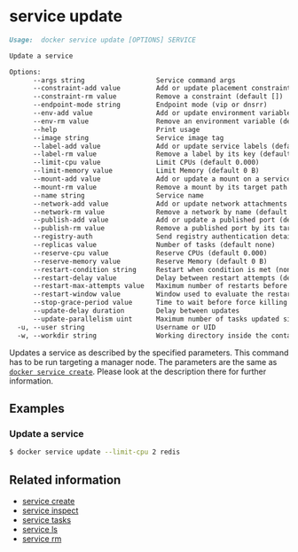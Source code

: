 <!--[metadata]>
+++
title = "service update"
description = "The service update command description and usage"
keywords = ["service, update"]
advisory = "rc"
[menu.main]
parent = "smn_cli"
+++
<![end-metadata]-->

# service update

```Markdown
Usage:  docker service update [OPTIONS] SERVICE

Update a service

Options:
      --args string                  Service command args
      --constraint-add value         Add or update placement constraints (default [])
      --constraint-rm value          Remove a constraint (default [])
      --endpoint-mode string         Endpoint mode (vip or dnsrr)
      --env-add value                Add or update environment variables (default [])
      --env-rm value                 Remove an environment variable (default [])
      --help                         Print usage
      --image string                 Service image tag
      --label-add value              Add or update service labels (default [])
      --label-rm value               Remove a label by its key (default [])
      --limit-cpu value              Limit CPUs (default 0.000)
      --limit-memory value           Limit Memory (default 0 B)
      --mount-add value              Add or update a mount on a service
      --mount-rm value               Remove a mount by its target path (default [])
      --name string                  Service name
      --network-add value            Add or update network attachments (default [])
      --network-rm value             Remove a network by name (default [])
      --publish-add value            Add or update a published port (default [])
      --publish-rm value             Remove a published port by its target port (default [])
      --registry-auth                Send registry authentication details to Swarm agents
      --replicas value               Number of tasks (default none)
      --reserve-cpu value            Reserve CPUs (default 0.000)
      --reserve-memory value         Reserve Memory (default 0 B)
      --restart-condition string     Restart when condition is met (none, on-failure, or any)
      --restart-delay value          Delay between restart attempts (default none)
      --restart-max-attempts value   Maximum number of restarts before giving up (default none)
      --restart-window value         Window used to evaluate the restart policy (default none)
      --stop-grace-period value      Time to wait before force killing a container (default none)
      --update-delay duration        Delay between updates
      --update-parallelism uint      Maximum number of tasks updated simultaneously
  -u, --user string                  Username or UID
  -w, --workdir string               Working directory inside the container
```

Updates a service as described by the specified parameters. This command has to be run targeting a manager node.
The parameters are the same as [`docker service create`](service_create.md). Please look at the description there
for further information.

## Examples

### Update a service

```bash
$ docker service update --limit-cpu 2 redis
```

## Related information

* [service create](service_create.md)
* [service inspect](service_inspect.md)
* [service tasks](service_tasks.md)
* [service ls](service_ls.md)
* [service rm](service_rm.md)
